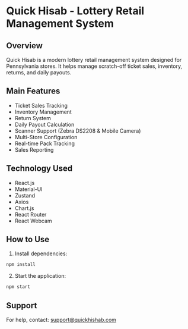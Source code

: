 # Quick Hisab - Lottery Retail Management System

## Overview
Quick Hisab is a modern lottery retail management system designed for Pennsylvania stores. It helps manage scratch-off ticket sales, inventory, returns, and daily payouts.

## Main Features
- Ticket Sales Tracking
- Inventory Management
- Return System
- Daily Payout Calculation
- Scanner Support (Zebra DS2208 & Mobile Camera)
- Multi-Store Configuration
- Real-time Pack Tracking
- Sales Reporting

## Technology Used
- React.js
- Material-UI
- Zustand
- Axios
- Chart.js
- React Router
- React Webcam

## How to Use
1. Install dependencies:
```bash
npm install
```

2. Start the application:
```bash
npm start
```

## Support
For help, contact: support@quickhishab.com 